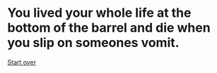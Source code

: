 # You lived your whole life at the bottom of the barrel and die when you slip on someones vomit. 

[Start over](../your-adventure-begins.md)
